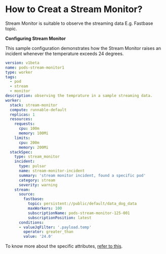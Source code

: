 # How to Creat a Stream Monitor?

Stream Monitor is suitable to observe the streaming data E.g. Fastbase topic.

**Configuring Stream Monitor**

This sample configuration demonstrates how the Stream Monitor raises an incident whenever the temperature exceeds 24 degrees.

```yaml
version: v1beta
name: pods-stream-monitor1
type: worker
tags:
  - pod
  - stream
  - monitor
description: observing the temprature in a sample streaming data.
worker:
  stack: stream-monitor
  compute: runnable-default
  replicas: 1
  resources:
    requests:
      cpu: 100m
      memory: 100Mi
    limits:
      cpu: 200m
      memory: 200Mi
  stackSpec:
    type: stream_monitor
    incident:
      type: pulsar
      name: stream-monitor-incident
      summary: 'stream monitor incident, found a specific pod'
      category: stream
      severity: warning
    stream:
      source:
        fastbase:
          topic: persistent://public/default/data_dog_data
          maxWorkers: 100
          subscriptionName: pods-stream-monitor-125-001
          subscriptionPosition: latest
      conditions:
      - valueJqFilter: '.payload.temp'
        operator: greater_than
        value: '24.0'
```
To know more about the specific attributes, [refer to this](/resources/monitor/configuration/).